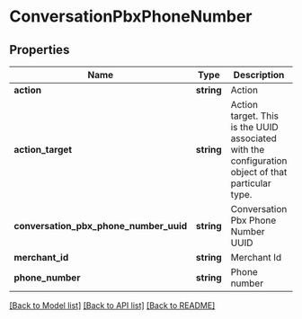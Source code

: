 # ConversationPbxPhoneNumber

## Properties
Name | Type | Description | Notes
------------ | ------------- | ------------- | -------------
**action** | **string** | Action | [optional] 
**action_target** | **string** | Action target.  This is the UUID associated with the configuration object of that particular type. | [optional] 
**conversation_pbx_phone_number_uuid** | **string** | Conversation Pbx Phone Number UUID | [optional] 
**merchant_id** | **string** | Merchant Id | [optional] 
**phone_number** | **string** | Phone number | [optional] 

[[Back to Model list]](../README.md#documentation-for-models) [[Back to API list]](../README.md#documentation-for-api-endpoints) [[Back to README]](../README.md)


